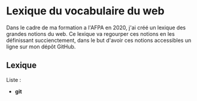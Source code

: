 # Lexique du vocabulaire du web

Dans le cadre de ma formation a l'AFPA en 2020, j'ai créé un lexique des grandes notions du web.
Ce lexique va regourper ces notions en les définissant succienctement, dans le but d'avoir ces notions accessibles un ligne sur mon dépôt GitHub.

## Lexique

Liste : 

- **git** 
